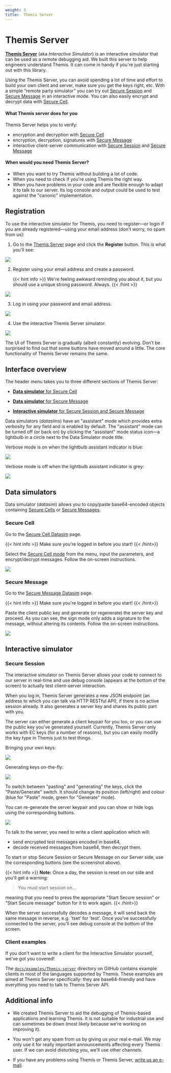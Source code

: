 ```yaml
---
weight: 3
title:  Themis Server
---
```


# Themis Server

[**Themis Server**](/simulator/interactive/)
(aka _Interactive Simulator_)
is an interactive simulator that can be used as a remote debugging aid.
We built this server to help engineers understand Themis.
It can come in handy if you're just starting out with this library.

Using the Themis Server, you can avoid spending a lot of time and effort
to build your own client and server, make sure you get the keys right, etc.
With a simple “remote party simulator” you can try out
[Secure Session](/themis/crypto-theory/crypto-systems/secure-session/) and
[Secure Message](/themis/crypto-theory/crypto-systems/secure-message/)
in an interactive mode.
You can also easily encrypt and decrypt data with
[Secure Cell](/themis/crypto-theory/crypto-systems/secure-cell/).

#### What Themis server does for you

Themis Server helps you to verify:

- encryption and decryption with [Secure Cell](/themis/crypto-theory/crypto-systems/secure-cell/)
- encryption, decryption, signatures with [Secure Message](/themis/crypto-theory/crypto-systems/secure-message/)
- interactive client-server communication with [Secure Session](/themis/crypto-theory/crypto-systems/secure-session/)
  and [Secure Message](/themis/crypto-theory/crypto-systems/secure-message/)

#### When would you need Themis Server?

- When you want to try Themis without building a lot of code.
- When you need to check if you're using Themis the right way.
- When you have problems in your code and are flexible enough to adapt it to talk to our server.
  Its log console and output could be used to test against the "canonic" implementation.

## Registration

To use the interactive simulator for Themis,
you need to register—or login if you are already registered—using your email address
(don't worry, no spam from us):

 1. Go to the [Themis Server](/simulator/interactive/) page
    and click the **Register** button.
    This is what you'll see:

![](/files/wiki/Themis-Server-Interactive-Simulator-login.png)

 2. Register using your email address and create a password.

    {{< hint info >}}
We're feeling awkward reminding you about it, but you should use a unique strong password.
Always.
    {{< /hint >}}

![](/files/wiki/Cossack-Labs-Themis-Interactive-Simulator-Register.png)

 3. Log in using your password and email address.

![](/files/wiki/Cossack-Labs-Themis-Interactive-Simulator-Login-Screen.png)

 4. Use the interactive Themis Server simulator.

![](/files/wiki/Interactive-Simulator-full-interface-overview.png)

The UI of Themis Server is gradually (albeit constantly) evolving.
Don’t be surprised to find out that some buttons have moved around a little.
The core functionality of Themis Server remains the same.

## Interface overview

The header menu takes you to three different sections of Themis Server:

- [**Data simulator** for Secure Cell](#secure-cell)

- [**Data simulator** for Secure Message](#secure-message)

- [**Interactive simulator** for Secure Session and Secure Message](#secure-session)

<!-- TODO: screenshot here? -->

Data simulators (_datasims_) have an "assistant" mode
which provides extra verbosity for any field and is enabled by default.
The "assistant" mode can be turned off (or back on)
by clicking the "assistant" mode status icon—a lightbulb in a circle
next to the Data Simulator mode title.

Verbose mode is on when the lightbulb assistant indicator is blue:

![](/files/wiki/TS-verbose-mode-on.png)

Verbose mode is off when the lightbulb assistant indicator is grey:

![](/files/wiki/ThemisSimulator-verbosity-mode-off.png)

## Data simulators

Data simulator (_datasim_) allows you to copy/paste base64-encoded objects
containing [Secure Cells](/themis/crypto-theory/crypto-systems/secure-cell/)
or [Secure Messages](/themis/crypto-theory/crypto-systems/secure-message/).

### Secure Cell

Go to the [Secure Cell Datasim](/simulator/data-cell/) page.

{{< hint info >}}
Make sure you're logged in before you start!
{{< /hint>}}

Select the [Secure Cell mode](/themis/crypto-theory/crypto-systems/secure-cell/)
from the menu, input the parameters, and encrypt/decrypt messages.
Follow the on-screen instructions.

![](/files/wiki/Secure-Cell-Datasim-interface.png)

### Secure Message

Go to the [Secure Message Datasim](/simulator/data-message/) page.

{{< hint info >}}
Make sure you're logged in before you start!
{{< /hint>}}

Paste the client public key and generate (or regenerate) the server key and proceed.
As you can see, the sign mode only adds a signature to the message,
without altering its contents.
Follow the on-screen instructions.

![](/files/wiki/Secure-Message-Datasim-interface.png)

## Interactive simulator

### Secure Session

The interactive simulator on Themis Server allows your code to connect to our server in real-time
and use debug console (appears at the bottom of the screen) to actually test client-server interaction.

When you log in,
Themis Server generates a new JSON endpoint
(an address to which you can talk via HTTP RESTful API),
if there is no active session already.
It also generates a server key and shares its public part with you.

The server can either generate a client keypair for you too,
or you can use the public key you've generated yourself.
Currently, Themis Server only works with EC keys (for a number of reasons),
but you can easily modify the key type in Themis just to test things.

Bringing your own keys:

![](/files/wiki/Pasting-keys-simulator.png)

Generating keys on-the-fly:

![](/files/wiki/Generating-keys-simulator.png)

To switch between "pasting" and "generating" the keys, click the "Paste/Generate" switch.
It should change its position (left/right) and colour
(blue for "Paste" mode, green for "Generate" mode).

You can re-generate the server keypair and you can show or hide logs using the corresponding buttons.

![](/files/wiki/Generate-logs-start-stop-buttons.png)

To talk to the server, you need to write a client application which will:

  - send encrypted test messages encoded in base64,
  - decode received messages from base64, then decrypt them.

To start or stop Secure Session or Secure Message on our Server side,
use the corresponding buttons (see the screenshot above).

{{< hint info >}}
**Note:**
Once a day, the session is reset on our side and you'll get a warning:

> You must start session on...

meaning that you need to press the appropriate
"Start Secure session" or "Start Secure message" button for it to work again.
{{< /hint>}}

When the server successfully decodes a message, it will send back the same message in reverse, e.g. 'tset' for 'test'. Once you've successfully connected to the server, you'll see debug console at the bottom of the screen.

### Client examples

If you don't want to write a client for the Interactive Simulator yourself,
we've got you covered!

The [`docs/examples/Themis-server`](https://github.com/cossacklabs/themis/tree/master/docs/examples/Themis-server)
directory on GitHub contains example clients
in most of the languages supported by Themis.
These examples are aimed at Themis Server specifically:
they are base64-friendly and have everything you need to talk to Themis Server API.

## Additional info

* We created Themis Server to aid the debugging of Themis-based applications and learning Themis.
  It is not suitable for industrial use and can sometimes be down
  (most likely because we're working on improving it).

* You won't get any spam from us by giving us your real e-mail.
  We may only use it for really important announcements affecting every Themis user.
  If we can avoid disturbing you, we'll use other channels.

* If you have any problems using Themis or Themis Server,
  [write us an e-mail](mailto:dev@cossacklabs.com).
